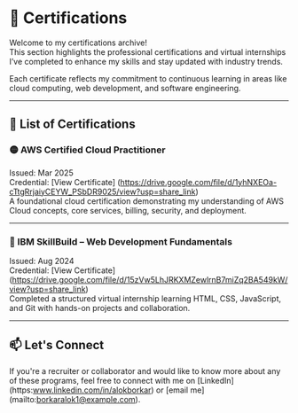 
# 🏅 Certifications

Welcome to my certifications archive!  
This section highlights the professional certifications and virtual internships I’ve completed to enhance my skills and stay updated with industry trends.

Each certificate reflects my commitment to continuous learning in areas like cloud computing, web development, and software engineering.

---

## 📜 List of Certifications

### 🟡 AWS Certified Cloud Practitioner
Issued: Mar 2025  
Credential: [View Certificate] (https://drive.google.com/file/d/1yhNXEOa-cTtgRrjaiyCEYW_PSbDR9025/view?usp=share_link)  
A foundational cloud certification demonstrating my understanding of AWS Cloud concepts, core services, billing, security, and deployment.

---

### 🔵 IBM SkillBuild – Web Development Fundamentals  
Issued: Aug 2024  
Credential: [View Certificate] (https://drive.google.com/file/d/15zVw5LhJRKXMZewlrnB7miZq2BA549kW/view?usp=share_link)  
Completed a structured virtual internship learning HTML, CSS, JavaScript, and Git with hands-on projects and collaboration.

---

## 📫 Let's Connect

If you're a recruiter or collaborator and would like to know more about any of these programs, feel free to connect with me on [LinkedIn] (https:www.linkedin.com/in/alokborkar) or [email me] (mailto:borkaralok1@example.com).
